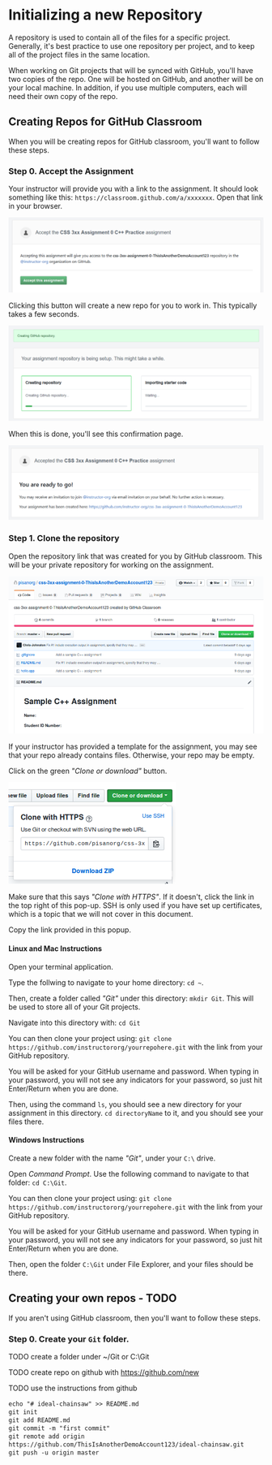 # Initializing a new Repository

A repository is used to contain all of the files for a specific project. Generally,
it's best practice to use one repository per project, and to keep all of the project
files in the same location.

When working on Git projects that will be synced with GitHub, you'll have two copies of the
repo. One will be hosted on GitHub, and another will be on your local machine.
In addition, if you use multiple computers, each will need their own copy of the repo.

## Creating Repos for GitHub Classroom

When you will be creating repos for GitHub classroom, you'll want to follow these steps.

### Step 0. Accept the Assignment

Your instructor will provide you with a link to the assignment. It should look
something like this: `https://classroom.github.com/a/xxxxxxx`. Open that link
in your browser.

![accept the assignment](../img/authorize-github-classroom-3.PNG)

Clicking this button will create a new repo for you to work in.
This typically takes a few seconds.

![clone assignment](../img/authorize-github-classroom-4.PNG)

When this is done, you'll see this confirmation page.

![clone confirmation](../img/authorize-github-classroom-5.PNG)

### Step 1. Clone the repository

Open the repository link that was created for you by GitHub classroom.
This will be your private repository for working on the assignment.

![new cloned assignment screenshot](../img/new-cloned-assignment.png)

If your instructor has provided a template for the assignment, you may see
that your repo already contains files. Otherwise, your repo may be empty.

Click on the green _"Clone or download"_ button.

![clone or download button](../img/clone-button.png)

Make sure that this says _"Clone with HTTPS"_. If it doesn't, click the link in the top right of this pop-up.
SSH is only used if you have set up certificates, which is a topic that we will not cover in this document.

Copy the link provided in this popup.

#### Linux and Mac Instructions

Open your terminal application.

Type the follwing to navigate to your home directory: `cd ~`.

Then, create a folder called _"Git"_ under this directory: `mkdir Git`.
This will be used to store all of your Git projects.

Navigate into this directory with: `cd Git`

You can then clone your project using: `git clone https://github.com/instructororg/yourrepohere.git`
with the link from your GitHub repository.

You will be asked for your GitHub username and password. When typing in your password, you will not see
any indicators for your password, so just hit Enter/Return when you are done.

Then, using the command `ls`, you should see a new directory for your assignment in this directory.
`cd directoryName` to it, and you should see your files there.

#### Windows Instructions

Create a new folder with the name _"Git"_, under your `C:\` drive.

Open _Command Prompt_. Use the following command to navigate to that folder: `cd C:\Git`.

You can then clone your project using: `git clone https://github.com/instructororg/yourrepohere.git`
with the link from your GitHub repository.

You will be asked for your GitHub username and password. When typing in your password, you will not see
any indicators for your password, so just hit Enter/Return when you are done.

Then, open the folder `C:\Git` under File Explorer, and your files should be there.

## Creating your own repos - TODO

If you aren't using GitHub classroom, then you'll want to follow these steps.

### Step 0. Create your `Git` folder.

TODO create a folder under ~/Git or C:\Git

TODO create repo on github with https://github.com/new

TODO use the instructions from github

```
echo "# ideal-chainsaw" >> README.md
git init
git add README.md
git commit -m "first commit"
git remote add origin https://github.com/ThisIsAnotherDemoAccount123/ideal-chainsaw.git
git push -u origin master
```